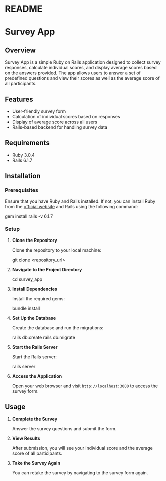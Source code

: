 # README
# Survey App

## Overview

Survey App is a simple Ruby on Rails application designed to collect survey responses, calculate individual scores, and display average scores based on the answers provided. The app allows users to answer a set of predefined questions and view their scores as well as the average score of all participants.

## Features

- User-friendly survey form
- Calculation of individual scores based on responses
- Display of average score across all users
- Rails-based backend for handling survey data

## Requirements

- Ruby 3.0.4
- Rails 6.1.7

## Installation

### Prerequisites

Ensure that you have Ruby and Rails installed. If not, you can install Ruby from the [official website](https://www.ruby-lang.org/en/downloads/) and Rails using the following command:

gem install rails -v 6.1.7


### Setup

1. **Clone the Repository**

   Clone the repository to your local machine:

   git clone <repository_url>

2. **Navigate to the Project Directory**

   cd survey_app

3. **Install Dependencies**

   Install the required gems:

   bundle install

4. **Set Up the Database**

   Create the database and run the migrations:

   rails db:create
   rails db:migrate

5. **Start the Rails Server**

   Start the Rails server:

   rails server

6. **Access the Application**

   Open your web browser and visit `http://localhost:3000` to access the survey form.

## Usage

1. **Complete the Survey**

   Answer the survey questions and submit the form.

2. **View Results**

   After submission, you will see your individual score and the average score of all participants.

3. **Take the Survey Again**

   You can retake the survey by navigating to the survey form again.
